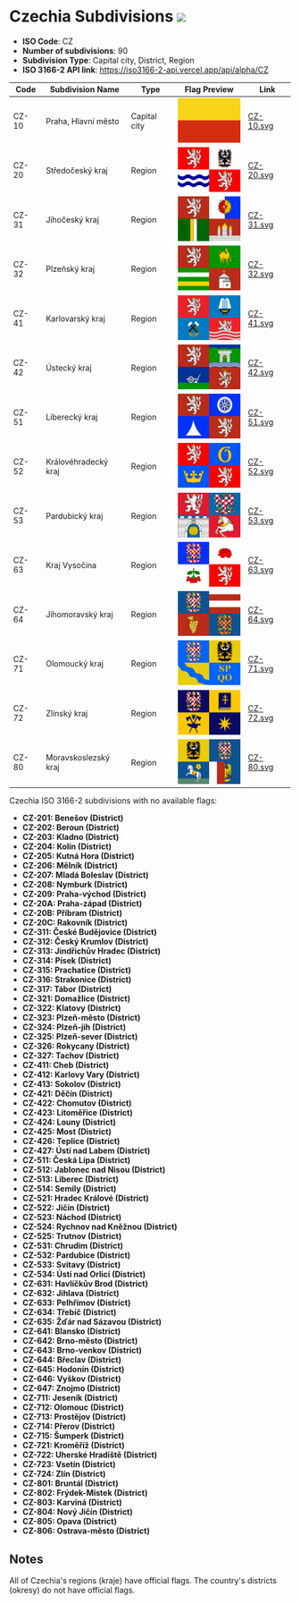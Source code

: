 # Czechia Subdivisions ![](https://flagcdn.com/h40/cz.png)

- **ISO Code**: CZ
- **Number of subdivisions**: 90
- **Subdivision Type**: Capital city, District, Region
- **ISO 3166-2 API link**: https://iso3166-2-api.vercel.app/api/alpha/CZ

| Code  | Subdivision Name         | Type | Flag Preview | Link |
|-------|--------------------------|--------------| -------------- |----------|
| CZ-10 | Praha, Hlavní město | Capital city | <img src='https://raw.githubusercontent.com/amckenna41/iso3166-flags/main/iso3166-2-flags/CZ/CZ-10.svg' height='80'> | [CZ-10.svg](https://github.com/amckenna41/iso3166-flags/blob/main/iso3166-2-flags/CZ/CZ-10.svg) |
| CZ-20 | Středočeský kraj | Region | <img src='https://raw.githubusercontent.com/amckenna41/iso3166-flags/main/iso3166-2-flags/CZ/CZ-20.svg' height='80'> | [CZ-20.svg](https://github.com/amckenna41/iso3166-flags/blob/main/iso3166-2-flags/CZ/CZ-20.svg) |
| CZ-31 | Jihočeský kraj | Region | <img src='https://raw.githubusercontent.com/amckenna41/iso3166-flags/main/iso3166-2-flags/CZ/CZ-31.svg' height='80'> | [CZ-31.svg](https://github.com/amckenna41/iso3166-flags/blob/main/iso3166-2-flags/CZ/CZ-31.svg) |
| CZ-32 | Plzeňský kraj | Region | <img src='https://raw.githubusercontent.com/amckenna41/iso3166-flags/main/iso3166-2-flags/CZ/CZ-32.svg' height='80'> | [CZ-32.svg](https://github.com/amckenna41/iso3166-flags/blob/main/iso3166-2-flags/CZ/CZ-32.svg) |
| CZ-41 | Karlovarský kraj | Region | <img src='https://raw.githubusercontent.com/amckenna41/iso3166-flags/main/iso3166-2-flags/CZ/CZ-41.svg' height='80'> | [CZ-41.svg](https://github.com/amckenna41/iso3166-flags/blob/main/iso3166-2-flags/CZ/CZ-41.svg) |
| CZ-42 | Ústecký kraj | Region | <img src='https://raw.githubusercontent.com/amckenna41/iso3166-flags/main/iso3166-2-flags/CZ/CZ-42.svg' height='80'> | [CZ-42.svg](https://github.com/amckenna41/iso3166-flags/blob/main/iso3166-2-flags/CZ/CZ-42.svg) |
| CZ-51 | Liberecký kraj | Region | <img src='https://raw.githubusercontent.com/amckenna41/iso3166-flags/main/iso3166-2-flags/CZ/CZ-51.svg' height='80'> | [CZ-51.svg](https://github.com/amckenna41/iso3166-flags/blob/main/iso3166-2-flags/CZ/CZ-51.svg) |
| CZ-52 | Královéhradecký kraj | Region | <img src='https://raw.githubusercontent.com/amckenna41/iso3166-flags/main/iso3166-2-flags/CZ/CZ-52.svg' height='80'> | [CZ-52.svg](https://github.com/amckenna41/iso3166-flags/blob/main/iso3166-2-flags/CZ/CZ-52.svg) |
| CZ-53 | Pardubický kraj | Region | <img src='https://raw.githubusercontent.com/amckenna41/iso3166-flags/main/iso3166-2-flags/CZ/CZ-53.svg' height='80'> | [CZ-53.svg](https://github.com/amckenna41/iso3166-flags/blob/main/iso3166-2-flags/CZ/CZ-53.svg) |
| CZ-63 | Kraj Vysočina | Region | <img src='https://raw.githubusercontent.com/amckenna41/iso3166-flags/main/iso3166-2-flags/CZ/CZ-63.svg' height='80'> | [CZ-63.svg](https://github.com/amckenna41/iso3166-flags/blob/main/iso3166-2-flags/CZ/CZ-63.svg) |
| CZ-64 | Jihomoravský kraj | Region | <img src='https://raw.githubusercontent.com/amckenna41/iso3166-flags/main/iso3166-2-flags/CZ/CZ-64.svg' height='80'> | [CZ-64.svg](https://github.com/amckenna41/iso3166-flags/blob/main/iso3166-2-flags/CZ/CZ-64.svg) |
| CZ-71 | Olomoucký kraj | Region | <img src='https://raw.githubusercontent.com/amckenna41/iso3166-flags/main/iso3166-2-flags/CZ/CZ-71.svg' height='80'> | [CZ-71.svg](https://github.com/amckenna41/iso3166-flags/blob/main/iso3166-2-flags/CZ/CZ-71.svg) |
| CZ-72 | Zlínský kraj | Region | <img src='https://raw.githubusercontent.com/amckenna41/iso3166-flags/main/iso3166-2-flags/CZ/CZ-72.svg' height='80'> | [CZ-72.svg](https://github.com/amckenna41/iso3166-flags/blob/main/iso3166-2-flags/CZ/CZ-72.svg) |
| CZ-80 | Moravskoslezský kraj | Region | <img src='https://raw.githubusercontent.com/amckenna41/iso3166-flags/main/iso3166-2-flags/CZ/CZ-80.svg' height='80'> | [CZ-80.svg](https://github.com/amckenna41/iso3166-flags/blob/main/iso3166-2-flags/CZ/CZ-80.svg) |

Czechia ISO 3166-2 subdivisions with no available flags:

* **CZ-201: Benešov (District)**
* **CZ-202: Beroun (District)**
* **CZ-203: Kladno (District)**
* **CZ-204: Kolín (District)**
* **CZ-205: Kutná Hora (District)**
* **CZ-206: Mělník (District)**
* **CZ-207: Mladá Boleslav (District)**
* **CZ-208: Nymburk (District)**
* **CZ-209: Praha-východ (District)**
* **CZ-20A: Praha-západ (District)**
* **CZ-20B: Příbram (District)**
* **CZ-20C: Rakovník (District)**
* **CZ-311: České Budějovice (District)**
* **CZ-312: Český Krumlov (District)**
* **CZ-313: Jindřichův Hradec (District)**
* **CZ-314: Písek (District)**
* **CZ-315: Prachatice (District)**
* **CZ-316: Strakonice (District)**
* **CZ-317: Tábor (District)**
* **CZ-321: Domažlice (District)**
* **CZ-322: Klatovy (District)**
* **CZ-323: Plzeň-město (District)**
* **CZ-324: Plzeň-jih (District)**
* **CZ-325: Plzeň-sever (District)**
* **CZ-326: Rokycany (District)**
* **CZ-327: Tachov (District)**
* **CZ-411: Cheb (District)**
* **CZ-412: Karlovy Vary (District)**
* **CZ-413: Sokolov (District)**
* **CZ-421: Děčín (District)**
* **CZ-422: Chomutov (District)**
* **CZ-423: Litoměřice (District)**
* **CZ-424: Louny (District)**
* **CZ-425: Most (District)**
* **CZ-426: Teplice (District)**
* **CZ-427: Ústí nad Labem (District)**
* **CZ-511: Česká Lípa (District)**
* **CZ-512: Jablonec nad Nisou (District)**
* **CZ-513: Liberec (District)**
* **CZ-514: Semily (District)**
* **CZ-521: Hradec Králové (District)**
* **CZ-522: Jičín (District)**
* **CZ-523: Náchod (District)**
* **CZ-524: Rychnov nad Kněžnou (District)**
* **CZ-525: Trutnov (District)**
* **CZ-531: Chrudim (District)**
* **CZ-532: Pardubice (District)**
* **CZ-533: Svitavy (District)**
* **CZ-534: Ústí nad Orlicí (District)**
* **CZ-631: Havlíčkův Brod (District)**
* **CZ-632: Jihlava (District)**
* **CZ-633: Pelhřimov (District)**
* **CZ-634: Třebíč (District)**
* **CZ-635: Žďár nad Sázavou (District)**
* **CZ-641: Blansko (District)**
* **CZ-642: Brno-město (District)**
* **CZ-643: Brno-venkov (District)**
* **CZ-644: Břeclav (District)**
* **CZ-645: Hodonín (District)**
* **CZ-646: Vyškov (District)**
* **CZ-647: Znojmo (District)**
* **CZ-711: Jeseník (District)**
* **CZ-712: Olomouc (District)**
* **CZ-713: Prostějov (District)**
* **CZ-714: Přerov (District)**
* **CZ-715: Šumperk (District)**
* **CZ-721: Kroměříž (District)**
* **CZ-722: Uherské Hradiště (District)**
* **CZ-723: Vsetín (District)**
* **CZ-724: Zlín (District)**
* **CZ-801: Bruntál (District)**
* **CZ-802: Frýdek-Místek (District)**
* **CZ-803: Karviná (District)**
* **CZ-804: Nový Jičín (District)**
* **CZ-805: Opava (District)**
* **CZ-806: Ostrava-město (District)**

## Notes
All of Czechia's regions (kraje) have official flags. The country's districts (okresy) do not have official flags.